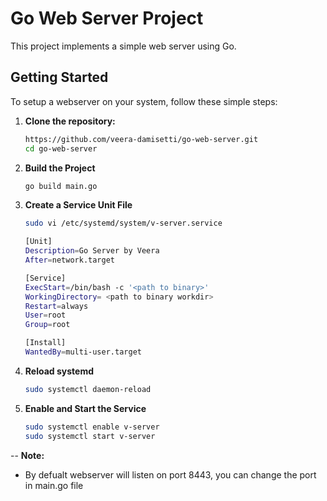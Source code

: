 # Go Web Server Project



This project implements a simple web server using Go.






## Getting Started

To setup a  webserver on your system, follow these simple steps:
1. **Clone the repository:**

   ```bash
   https://github.com/veera-damisetti/go-web-server.git
   cd go-web-server
2. **Build the Project**
   ```bash
   go build main.go
3. **Create a Service Unit File**
    ```bash
    sudo vi /etc/systemd/system/v-server.service

    [Unit]
    Description=Go Server by Veera
    After=network.target

    [Service]
    ExecStart=/bin/bash -c '<path to binary>'
    WorkingDirectory= <path to binary workdir>
    Restart=always
    User=root
    Group=root

    [Install]
    WantedBy=multi-user.target

4. **Reload systemd**
   ```bash
   sudo systemctl daemon-reload
5. **Enable and Start the Service**
    ```bash
    sudo systemctl enable v-server
    sudo systemctl start v-server


--
**Note:**
* By defualt webserver will listen on port 8443, you can change the port in main.go file 
